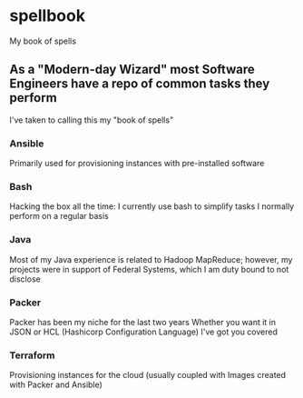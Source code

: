 # spellbook
 My book of spells

## As a "Modern-day Wizard" most Software Engineers have a repo of common tasks they perform
I've taken to calling this my "book of spells"

### Ansible
Primarily used for provisioning instances with pre-installed software

### Bash
Hacking the box all the time:
I currently use bash to simplify tasks I normally perform on a regular basis

### Java
Most of my Java experience is related to Hadoop MapReduce; however, my projects were in support of Federal Systems, which I am duty bound to not disclose

### Packer
Packer has been my niche for the last two years
Whether you want it in JSON or HCL (Hashicorp Configuration Language) I've got you covered

### Terraform
Provisioning instances for the cloud (usually coupled with Images created with Packer and Ansible)
